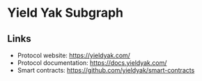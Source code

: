 # Yield Yak Subgraph

## Links

- Protocol website: https://yieldyak.com/
- Protocol documentation: https://docs.yieldyak.com/
- Smart contracts: https://github.com/yieldyak/smart-contracts
